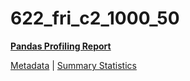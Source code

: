 # 622_fri_c2_1000_50

[**Pandas Profiling Report**](https://epistasislab.github.io/penn-ml-benchmarks/profile/622_fri_c2_1000_50.html)

[Metadata](metadata.yaml) | [Summary Statistics](summary_stats.tsv)
